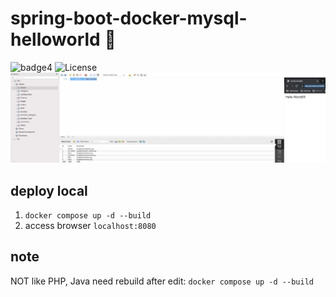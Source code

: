 # spring-boot-docker-mysql-helloworld 🐳

![badge4](https://img.shields.io/badge/docker-3.3.1-blue)
![License](https://img.shields.io/github/license/tquangdo/spring-boot-docker-mysql-helloworld?color=f05340)
![demo](demo.png)

## deploy local

1. `docker compose up -d --build`
2. access browser `localhost:8080`

## note

NOT like PHP, Java need rebuild after edit: `docker compose up -d --build`
